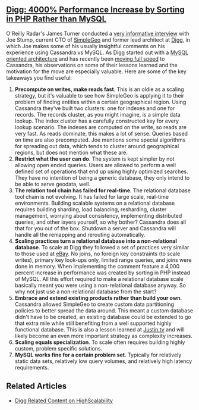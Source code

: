 ## [Digg: 4000% Performance Increase by Sorting in PHP Rather than MySQL](/blog/2010/3/23/digg-4000-performance-increase-by-sorting-in-php-rather-than.html)

    

    

O'Reilly Radar's James Turner conducted a [very informative interview](http://radar.oreilly.com/2010/03/joe-stump-talks-location-and-n.html) with Joe Stump, current CTO of [SimpleGeo](http://simplegeo.com/) and former lead architect at [Digg](http://digg.com/), in which Joe makes some of his usually insightful comments on his experience using Cassandra vs MySQL. As Digg started out with a [MySQL oriented architecture](http://highscalability.com/blog/2009/4/4/digg-architecture.html) and has recently been [moving full speed](http://highscalability.com/blog/2010/3/10/saying-yes-to-nosql-going-steady-with-cassandra-at-digg.html) to Cassandra, his observations on some of their lessons learned and the motivation for the move are especially valuable. Here are some of the key takeaways you find useful:

1.  **Precompute on writes, make reads fast**. This is an oldie as a scaling strategy, but it's valuable to see how SimpleGeo is applying it to their problem of finding entities within a certain geographical region. Using Cassandra they've built two clusters: one for indexes and one for records. The records cluster, as you might imagine, is a simple data lookup. The index cluster has a carefully constructed key for every lookup scenario. The indexes are computed on the write, so reads are very fast. As reads dominate, this makes a lot of sense. Queries based on time are also precomputed. Joe mentions some special algorithms for spreading out data, which tends to cluster around geographical regions, but does not mention what these are. 
2.  **Restrict what the user can do**. The system is kept simpler by not allowing open ended queries. Users are allowed to perform a well defined set of operations that end up using highly optimized searches. They have no intention of being a generic database, they only intend to be able to serve geodata, well.
3.  **The relation tool chain has failed for real-time**. The relational database tool chain is not evolving. It has failed for large scale, real-time environments. Building scalable systems on a relational database requires building sharding, load balancing, resharding, cluster management, worrying about consistency, implementing distributed queries, and other layers yourself, so why bother? Cassandra does all that for you out of the box. Shutdown a server and Cassandra will handle all the remapping and rerouting automatically.
4.  **Scaling practices turn a relational database into a non-relational database**. To scale at Digg they followed a set of practices very similar to those used at [eBay](http://highscalability.com/blog/2008/5/27/ebay-architecture.html). No joins, no foreign key constraints (to scale writes), primary key look-ups only, limited range queries, and joins were done in memory. When implementing the comment feature a 4,000 percent increase in performance was created by sorting in PHP instead of MySQL. All this effort required to make a relational database scale basically meant you were using a non-relational database anyway. So why not just use a non-relational database from the start?
5.  **Embrace and extend existing products rather than build your own**. Cassandra allowed SimpleGeo to create custom data partitioning policies to better spread the data around. This meant a custom database didn't have to be created, an existing database could be extended to go that extra mile while still benefiting from a well supported highly functional database. This is also a lesson learned at [Justin.tv](http://highscalability.com/blog/2010/3/16/justintvs-live-video-broadcasting-architecture.html) and will likely become an even more important strategy as complexity increases.
6.  **Scaling equals specialization**. To scale often requires building highly custom, problem specific solutions.
7.  **MySQL works fine for a certain problem set**. Typically for relatively static data sets, relatively low query volumes, and relatively high latency requirements.

## Related Articles

*   [Digg Related Content on HighScalability](http://highscalability.com/display/Search?searchQuery=digg)

    